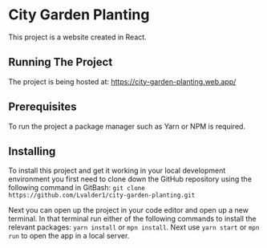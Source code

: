 # City Garden Planting

This project is a website created in React. 

## Running The Project

The project is being hosted at: https://city-garden-planting.web.app/

## Prerequisites

To run the project a package manager such as Yarn or NPM is required. 

## Installing

To install this project and get it working in your local development environment you first need to clone down the GitHub repository using the following command in GitBash: `git clone https://github.com/Lvalder1/city-garden-planting.git`

Next you can open up the project in your code editor and open up a new terminal. In that terminal run either of the following commands to install the relevant packages: `yarn install` or `mpn install`. Next use `yarn start` or `mpn run` to open the app in a local server.

